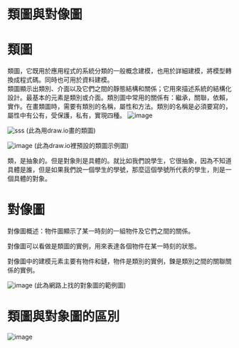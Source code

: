 # 類圖與對像圖

# 類圖

類圖，它既用於應用程式的系統分類的一般概念建模，也用於詳細建模，將模型轉換成程式碼。同時也可用於資料建模。          
類圖顯示出類別、介面以及它們之間的靜態結構和關係；它用來描述系統的結構化設計。最基本的元素是類別或介面。類別圖中常用的關係有：繼承，關聯，依賴，實作。在畫類圖時，需要有類別的名稱，屬性和方法。類別的名稱是必須要寫的，屬性中有公有，受保護，私有，實現四種。
![image](https://github.com/zzxxoo0717/software-engineering/assets/71486133/9fe0bc58-0a44-4ec4-b525-7934ec26bb31)


![sss](https://github.com/zzxxoo0717/software-engineering/assets/71486133/10d282c4-aace-4964-b6aa-c7cfa1f410fe)
(此為用draw.io畫的類圖)


![image](https://github.com/zzxxoo0717/software-engineering/assets/71486133/6c1adca6-67f7-42b5-8764-5dff4814eb14)
(此為draw.io裡預設的類圖示例圖)

類，是抽象的。但是對象則是具體的。就比如我們說學生，它很抽象，因為不知道具體是誰，但是如果我們說一個學生的學號，那麼這個學號所代表的學生，則是一個具體的對象。

# 對像圖

對像圖概述：物件圖顯示了某一時刻的一組物件及它們之間的關係。

對像圖可以看做是類圖的實例，用來表達各個物件在某一時刻的狀態。

對像圖中的建模元素主要有物件和鏈，物件是類別的實例，鍊是類別之間的關聯關係的實例。

![image](https://github.com/zzxxoo0717/software-engineering/assets/71486133/bd5646c7-e16a-491d-84fc-339ae716f7b1)
(此為網路上找的對象圖的範例圖)


# 類圖與對象圖的區別

![image](https://github.com/zzxxoo0717/software-engineering/assets/71486133/8edba6d5-ada8-46ce-917f-4668ca9c1fba)

